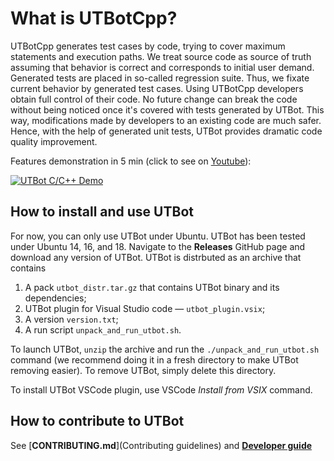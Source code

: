 # What is UTBotCpp?
UTBotCpp generates test cases by code, trying to cover maximum statements and execution paths. 
We treat source code as source of truth assuming that behavior is correct and corresponds to initial user demand.
Generated tests are placed in so-called regression suite.
Thus, we fixate current behavior by generated test cases.
Using UTBotCpp developers obtain full control of their code.
No future change can break the code without being noticed once it's covered with tests generated by UTBot.
This way, modifications made by developers to an existing code are much safer.
Hence, with the help of generated unit tests, UTBot provides dramatic code quality improvement.

Features demonstration in 5 min (click to see on [Youtube](https://www.youtube.com/watch?v=bDJyWEeYhvk)): 

[![UTBot C/C++ Demo](https://img.youtube.com/vi/bDJyWEeYhvk/0.jpg)](https://www.youtube.com/watch?v=bDJyWEeYhvk "UTBot C/C++ Demo")

## How to install and use UTBot

For now, you can only use UTBot under Ubuntu.
UTBot has been tested under Ubuntu 14, 16, and 18.
Navigate to the **Releases** GitHub page and download any version of UTBot.
UTBot is distrbuted as an archive that contains
1. A pack `utbot_distr.tar.gz` that contains UTBot binary and its dependencies;
2. UTBot plugin for Visual Studio code — `utbot_plugin.vsix`;
3. A version `version.txt`;
4. A run script `unpack_and_run_utbot.sh`.

To launch UTBot, `unzip` the archive and run the 
`./unpack_and_run_utbot.sh` command (we recommend doing it in a fresh directory to make UTBot removing easier). To remove UTBot, simply delete this directory.

To install UTBot VSCode plugin, use VSCode *Install from VSIX* command.

## How to contribute to UTBot

See [**CONTRIBUTING.md**](Contributing guidelines) and [**Developer guide**](DEVNOTE.md)